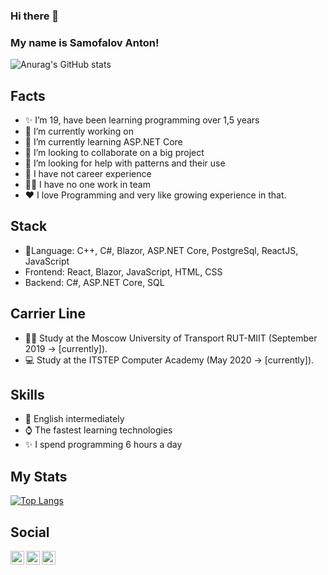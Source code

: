 ### Hi there 👋 
### My name is Samofalov Anton!

![Anurag's GitHub stats](https://github-readme-stats.vercel.app/api?username=SamofAnt&show_icons=true&theme=aura)

## Facts
- ✨ I’m 19, have been learning programming over 1,5 years
- 🔭 I’m currently working on 
- 🌱 I’m currently learning ASP.NET Core
- 👯 I’m looking to collaborate on a big project
- 🤔 I’m looking for help with patterns and their use
- 💼 I have not career experience
- 👯‍♂️ I have no one work in team
- ❤️ I love Programming and very like growing experience in that.

## Stack
- 🤟Language: C++, C#, Blazor, ASP.NET Core, PostgreSql, ReactJS, JavaScript
- Frontend: React, Blazor, JavaScript, HTML, CSS
- Backend: C#, ASP.NET Core, SQL

## Carrier Line
- 👨‍🎓 Study at the Moscow University of Transport RUT-MIIT (September 2019 -> [currently]).
- 💻 Study at the ITSTEP Computer Academy (May 2020 -> [currently]).

## Skills
- 💬 English intermediately
- ⌚️ The fastest learning technologies
- ✨ I spend programming 6 hours a day


## My Stats
[![Top Langs](https://github-readme-stats.vercel.app/api/top-langs/?username=SamofAnt&layout=compact)](https://github.com/anuraghazra/github-readme-stats&theme=aura)

## Social
[<img align="left" width="22px" alt="TheEviLShot | Telegram" src= "https://simpleicons.org/icons/telegram.svg"/>](https://t.me/samof_ant)
[<img align="left" width="22px" alt="TheEviLShot | Telegram" src= "https://simpleicons.org/icons/vk.svg"/>](https://vk.com/smfant)
[<img align="left" width="22px" alt="TheEviLShot | Telegram" src= "https://simpleicons.org/icons/instagram.svg"/>](https://www.instagram.com/samof_ant/?r=nametag)
